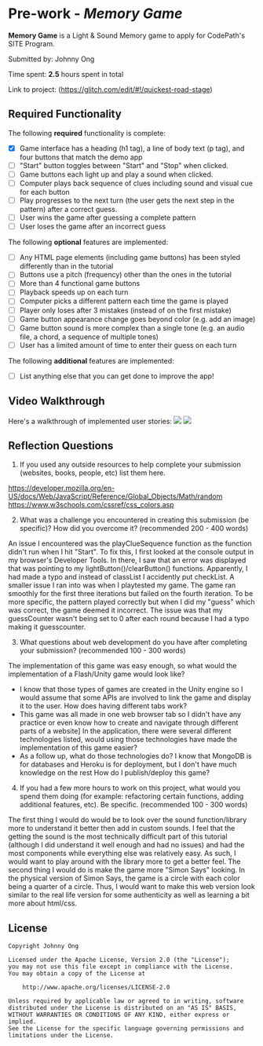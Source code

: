 # Pre-work - *Memory Game*

**Memory Game** is a Light & Sound Memory game to apply for CodePath's SITE Program. 

Submitted by: Johnny Ong

Time spent: **2.5** hours spent in total

Link to project: (https://glitch.com/edit/#!/quickest-road-stage)

## Required Functionality

The following **required** functionality is complete:

* [x] Game interface has a heading (h1 tag), a line of body text (p tag), and four buttons that match the demo app
* [ ] "Start" button toggles between "Start" and "Stop" when clicked. 
* [ ] Game buttons each light up and play a sound when clicked. 
* [ ] Computer plays back sequence of clues including sound and visual cue for each button
* [ ] Play progresses to the next turn (the user gets the next step in the pattern) after a correct guess. 
* [ ] User wins the game after guessing a complete pattern
* [ ] User loses the game after an incorrect guess

The following **optional** features are implemented:

* [ ] Any HTML page elements (including game buttons) has been styled differently than in the tutorial
* [ ] Buttons use a pitch (frequency) other than the ones in the tutorial
* [ ] More than 4 functional game buttons
* [ ] Playback speeds up on each turn
* [ ] Computer picks a different pattern each time the game is played
* [ ] Player only loses after 3 mistakes (instead of on the first mistake)
* [ ] Game button appearance change goes beyond color (e.g. add an image)
* [ ] Game button sound is more complex than a single tone (e.g. an audio file, a chord, a sequence of multiple tones)
* [ ] User has a limited amount of time to enter their guess on each turn

The following **additional** features are implemented:

- [ ] List anything else that you can get done to improve the app!

## Video Walkthrough

Here's a walkthrough of implemented user stories:
![](http://g.recordit.co/opd2qNynDe.gif)
![](http://g.recordit.co/60vKXYHyuM.gif)


## Reflection Questions
1. If you used any outside resources to help complete your submission (websites, books, people, etc) list them here. 

https://developer.mozilla.org/en-US/docs/Web/JavaScript/Reference/Global_Objects/Math/random
https://www.w3schools.com/cssref/css_colors.asp

2. What was a challenge you encountered in creating this submission (be specific)? How did you overcome it? (recommended 200 - 400 words) 

An issue I encountered was the playClueSequence function as the function didn't run when I hit "Start". To fix this, I first looked at the console output
in my browser's Developer Tools. In there, I saw that an error was displayed that was pointing to my  lightButton()/clearButton() functions. Apparently,
I had made a typo and instead of classList I accidently put checkList. A smaller issue I ran into was when I playtested my game. The game ran smoothly
for the first three iterations but failed on the fourth iteration. To be more specific, the pattern played correctly but when I did my "guess" which was
correct, the game deemed it incorrect. The issue was that my guessCounter wasn't being set to 0 after each round because I had a typo making it guesscounter.

3. What questions about web development do you have after completing your submission? (recommended 100 - 300 words) 

The implementation of this game was easy enough, so what would the implementation of a Flash/Unity game would look like? 
 - I know that those types of games are created in the Unity engine so I would assume that some APIs are involved to link the game and display it to the user.
How does having different tabs work?
 - This game was all made in one web browser tab so I didn't have any practice or even know how to create and navigate through different parts of a website]
In the application, there were several different technologies listed, would using those technologies have made the implementation of this game easier?
  - As a follow up, what do those technologies do? I know that MongoDB is for databases and Heroku is for deployment, but I don't have much knowledge on the rest
How do I publish/deploy this game?

4. If you had a few more hours to work on this project, what would you spend them doing (for example: refactoring certain functions, adding additional features, etc). Be specific. (recommended 100 - 300 words) 

The first thing I would do would be to look over the sound function/library more to understand it better then add in custom sounds. I feel that the
getting the sound is the most technically difficult part of this tutorial (although I did understand it well enough and had no issues) and had the most components while everything else was relatively easy. 
As such, I would want to play around with the library more to get a better feel. The second thing I would do is make the game more "Simon Says" looking. 
In the physical version of Simon Says, the game is a circle with each color being a quarter of a circle. Thus, I would want to make this web version look
similar to the real life version for some authenticity as well as learning a bit more about html/css.



## License

    Copyright Johnny Ong

    Licensed under the Apache License, Version 2.0 (the "License");
    you may not use this file except in compliance with the License.
    You may obtain a copy of the License at

        http://www.apache.org/licenses/LICENSE-2.0

    Unless required by applicable law or agreed to in writing, software
    distributed under the License is distributed on an "AS IS" BASIS,
    WITHOUT WARRANTIES OR CONDITIONS OF ANY KIND, either express or implied.
    See the License for the specific language governing permissions and
    limitations under the License.

